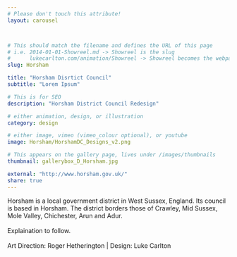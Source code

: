 ```yaml
---
# Please don't touch this attribute!
layout: carousel



# This should match the filename and defines the URL of this page
# i.e. 2014-01-01-Showreel.md -> Showreel is the slug
#      lukecarlton.com/animation/Showreel -> Showreel becomes the webpath
slug: Horsham

title: "Horsham Disrtict Council"
subtitle: "Lorem Ipsum"

# This is for SEO
description: "Horsham District Council Redesign"

# either animation, design, or illustration
category: design

# either image, vimeo (vimeo_colour optional), or youtube
image: Horsham/HorshamDC_Designs_v2.png

# This appears on the gallery page, lives under /images/thumbnails
thumbnail: gallerybox_D_Horsham.jpg

external: "http://www.horsham.gov.uk/"
share: true
---
```


Horsham is a local government district in West Sussex, England. Its council is based in Horsham. The district borders those of Crawley, Mid Sussex, Mole Valley, Chichester, Arun and Adur.
<br><br>
Explaination to follow.
<br><br>
Art Direction: Roger Hetherington  |  Design: Luke Carlton